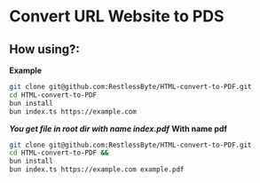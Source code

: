 # Convert URL Website to PDS
## How using?:
**Example**
```bash
git clone git@github.com:RestlessByte/HTML-convert-to-PDF.git 
cd HTML-convert-to-PDF 
bun install
bun index.ts https://example.com
```
***You get file in root dir with name index.pdf***
**With name pdf**
```bash
git clone git@github.com:RestlessByte/HTML-convert-to-PDF.git 
cd HTML-convert-to-PDF &&
bun install 
bun index.ts https://example.com example.pdf
```